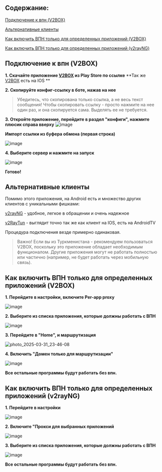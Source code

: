 ## Содержание:
[Подключение к впн (V2BOX)](https://gist.github.com/SylvesterFox/36a162db620a2e789ac65050162cc594/edit#%D0%BF%D0%BE%D0%B4%D0%BA%D0%BB%D1%8E%D1%87%D0%B5%D0%BD%D0%B8%D0%B5-%D0%BA-%D0%B2%D0%BF%D0%BD-v2box)

[Альтернативные клиенты](https://gist.github.com/SylvesterFox/36a162db620a2e789ac65050162cc594/edit#%D0%B0%D0%BB%D1%8C%D1%82%D0%B5%D1%80%D0%BD%D0%B0%D1%82%D0%B8%D0%B2%D0%BD%D1%8B%D0%B5-%D0%BA%D0%BB%D0%B8%D0%B5%D0%BD%D1%82%D1%8B)

[Как включить ВПН только для определенных приложений (V2BOX)](https://gist.github.com/SylvesterFox/36a162db620a2e789ac65050162cc594/edit#%D0%BA%D0%B0%D0%BA-%D0%B2%D0%BA%D0%BB%D1%8E%D1%87%D0%B8%D1%82%D1%8C-%D0%B2%D0%BF%D0%BD-%D1%82%D0%BE%D0%BB%D1%8C%D0%BA%D0%BE-%D0%B4%D0%BB%D1%8F-%D0%BE%D0%BF%D1%80%D0%B5%D0%B4%D0%B5%D0%BB%D0%B5%D0%BD%D0%BD%D1%8B%D1%85-%D0%BF%D1%80%D0%B8%D0%BB%D0%BE%D0%B6%D0%B5%D0%BD%D0%B8%D0%B9-v2box)

[Как включить ВПН только для определенных приложений (v2rayNG)](https://gist.github.com/SylvesterFox/36a162db620a2e789ac65050162cc594/edit#%D0%BA%D0%B0%D0%BA-%D0%B2%D0%BA%D0%BB%D1%8E%D1%87%D0%B8%D1%82%D1%8C-%D0%B2%D0%BF%D0%BD-%D1%82%D0%BE%D0%BB%D1%8C%D0%BA%D0%BE-%D0%B4%D0%BB%D1%8F-%D0%BE%D0%BF%D1%80%D0%B5%D0%B4%D0%B5%D0%BB%D0%B5%D0%BD%D0%BD%D1%8B%D1%85-%D0%BF%D1%80%D0%B8%D0%BB%D0%BE%D0%B6%D0%B5%D0%BD%D0%B8%D0%B9-v2rayng)

## Подключение к впн (V2BOX)
**1. Скачайте приложение [V2BOX](https://play.google.com/store/apps/details?id=dev.hexasoftware.v2box) из Play Store по ссылке**
**Так же [V2BOX](https://apps.apple.com/ru/app/v2box-v2ray-client/id6446814690) есть на IOS **

**2. Скопируйте конфиг-ссылку в боте, нажав на нее**

> Убедитесь, что скопирована только ссылка, а не весь текст сообщения! Чтобы скопировать ссылку - просто нажмите на нее один раз, и она скопируется сама. Выделять ее не требуется.

**3. Откройте приложение, перейдите в раздел "конфиги", нажмите плюсик справа вверху**
![image](https://gist.github.com/user-attachments/assets/6ad570d9-ebd7-4241-b285-4713ca77cab8)

**Импорт ссылки из буфера обмена (первая строка)**

![image](https://gist.github.com/user-attachments/assets/4cc1da89-c821-4f3e-b479-972df8ad0f7f)

**4. Выберите сервер и нажмите на запуск**

![image](https://gist.github.com/user-attachments/assets/ab83e458-1e38-4fa9-8c2d-82c68a4049f3)

**Готово!**

## Альтернативные клиенты

Помимо этого приложения, на Android есть и множество других клиентов с уникальными фишками:

[v2rayNG](https://play.google.com/store/apps/details?id=com.v2ray.ang) - удобное, легкое в обращении и очень надежное

[v2RayTun](https://play.google.com/store/apps/details?id=com.v2raytun.android) - выглядит точно так же как клиент на IOS, есть на AndroidTV

Процедура подключения везде примерно одинаковая.

> Важно!
> Если вы из Туркменистана - рекомендуем пользоваться V2BOX, поскольку это приложение обладает необходимым функционалом. Другие приложения могут не работать полностью или частично (например, не будет работать через мобильную связь).

## Как включить ВПН только для определенных приложений (V2BOX)
**1. Перейдите в настройки, включите Per-app proxy**

![image](https://gist.github.com/user-attachments/assets/4b2a39b9-f044-409e-9183-09d3ba18dcc0)

**2. Выберите из списка приложения, которые должны работать с ВПН**

![image](https://gist.github.com/user-attachments/assets/b985a0c7-8df0-4c0c-8548-da15421067ee)

**3. Перейдите в "Home", и маршрутизация**

![photo_2025-03-31_23-46-08](https://gist.github.com/user-attachments/assets/2365be84-b0d0-4d02-af50-d694ce594c3f)

**4. Включить "Домен только для маршрутизации"**

![image](https://gist.github.com/user-attachments/assets/ed6a0a50-ab16-432c-bd3e-d5cd09767ca9)

**Все остальные программы будут работать без впн.**

## Как включить ВПН только для определенных приложений (v2rayNG)

**1. Перейдите в настройки**

![image](https://gist.github.com/user-attachments/assets/5a09cbba-efb6-4844-9e38-0a002e9e5a56)

**2. Включите "Прокси для выбранных приложений**

![image](https://gist.github.com/user-attachments/assets/9689e2b1-26aa-408d-a08d-5bc1f2e11f9a)

**3. Выберите из списка приложения, которые должны работать с ВПН**

![image](https://gist.github.com/user-attachments/assets/f24e292c-c4a7-414f-a4b4-f5a03baa77f5)

**Все остальные программы будут работать без впн.**

